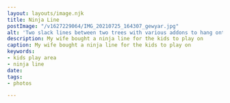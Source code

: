 ```yaml
---
layout: layouts/image.njk
title: Ninja Line
postImage: "/v1627229064/IMG_20210725_164307_gewyar.jpg"
alt: 'Two slack lines between two trees with various addons to hang onto '
description: My wife bought a ninja line for the kids to play on
caption: My wife bought a ninja line for the kids to play on
keywords:
- kids play area
- ninja line
date: 
tags:
- photos

---
```

